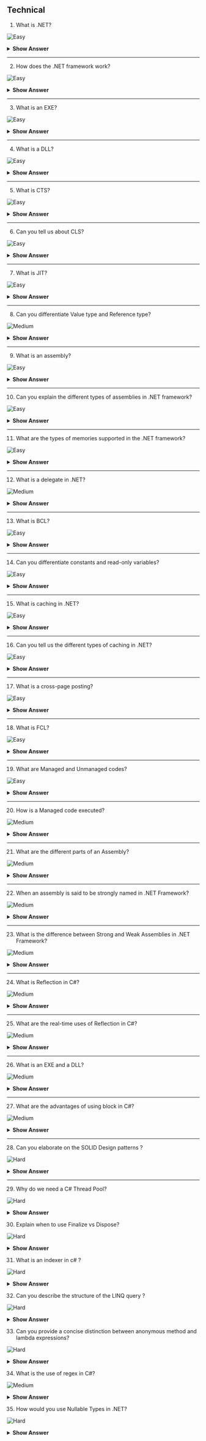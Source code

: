 ## Technical

1. What is .NET?

![Easy](https://github.com/revaturelabs/interviewquestions/blob/dev/ComplexityTags/simple%20(2).svg)

<details> <summary> <b> Show Answer </b> </summary>

<blockquote> 
    
.NET is a developer platform to build a variety of applications for web, mobile, desktop, and IoT. It supports various languages like C#, F#, Visual Basic, J#, C++, etc. for building the applications.

</blockquote>

</details>

---

2. How does the .NET framework work?

![Easy](https://github.com/revaturelabs/interviewquestions/blob/dev/ComplexityTags/simple%20(2).svg)

<details> <summary> <b> Show Answer </b> </summary>

<blockquote> 

- .NET framework-based applications are compiled to Common Intermediate Language (CIL).
- Compiled code is stored in the form of an assembly file that has a .dll or .exe file extension.
- When the .NET application runs, Common Language Runtime (CLR) takes the assembly file and converts the CIL into machine code with the help of the Just In Time(JIT) compiler.
- Finally, the converted machine code can execute on the specific architecture of the computer it is running on.

</blockquote>

</details>

---

3. What is an EXE?

![Easy](https://github.com/revaturelabs/interviewquestions/blob/dev/ComplexityTags/simple%20(2).svg)

<details> <summary> <b> Show Answer </b> </summary>

<blockquote> 

- EXE is an executable file that runs the application for which it is designed. 
- An EXE is produced when we build an application. 
- That's why the assemblies are loaded directly when we run an EXE. But an EXE cannot be shared with the other applications.

</blockquote>

</details>

---

4. What is a DLL?

![Easy](https://github.com/revaturelabs/interviewquestions/blob/dev/ComplexityTags/simple%20(2).svg)

<details> <summary> <b> Show Answer </b> </summary>

<blockquote> 

Dynamic Link Library (DLL) is a library that consists of code that needs to be hidden. The code is encapsulated inside this library. An application can consist of many DLLs which can be shared with the other programs and applications.

</blockquote>

</details>

---

5. What is CTS?

![Easy](https://github.com/revaturelabs/interviewquestions/blob/dev/ComplexityTags/simple%20(2).svg)

<details> <summary> <b> Show Answer </b> </summary>

<blockquote> 

The Common Type System (CTS) standardizes the data types of all programming languages using .NET under the umbrella of .NET to a common data type for easy and smooth communication among these .NET languages.

</blockquote>

</details>

---

6. Can you tell us about CLS?

![Easy](https://github.com/revaturelabs/interviewquestions/blob/dev/ComplexityTags/simple%20(2).svg)

<details> <summary> <b> Show Answer </b> </summary>

<blockquote> 

CLS stands for Common Language Specification and it is a subset of CTS. It defines a set of rules and restrictions that every language must follow which runs under the .NET framework. Moreover, CLS enables cross-language integration or Interoperability.

</blockquote>

</details>

---

7. What is JIT?

![Easy](https://github.com/revaturelabs/interviewquestions/blob/dev/ComplexityTags/simple%20(2).svg)

<details> <summary> <b> Show Answer </b> </summary>

<blockquote> 

JIT stands for Just In Time. It is a compiler that converts the intermediate code into the native language during the execution.

</blockquote>

</details>

---

8. Can you differentiate Value type and Reference type?

![Medium](https://github.com/revaturelabs/interviewquestions/blob/dev/ComplexityTags/Medium%20(2).svg)

<details> <summary> <b> Show Answer </b> </summary>

<blockquote> 

- A value type holds a data value within its own memory space. A reference type holds a pointer to another memory location that holds the data.
- In value type, the value is copied to the new location, so there are two identical copies of the same value in the memory. In reference type, the reference is copied while the actual value remains the same.
- A value type is stored in the stack. A reference type is stored on the heap.

**Examples**: The int, float, double, struct, enum are some examples of value types. The class, array, interface are some examples of reference types.

</blockquote>

</details>

---

9. What is an assembly?

![Easy](https://github.com/revaturelabs/interviewquestions/blob/dev/ComplexityTags/simple%20(2).svg)

<details> <summary> <b> Show Answer </b> </summary>

<blockquote> 

- Assemblies are the building blocks of .NET Framework applications,  they form the fundamental unit of deployment, version control, reuse, activation scoping, and security permissions.
- An assembly is a collection of types and resources that are built to work together and form a logical unit of functionality.

</blockquote>

</details>

---

10. Can you explain the different types of assemblies in .NET framework?

![Easy](https://github.com/revaturelabs/interviewquestions/blob/dev/ComplexityTags/simple%20(2).svg)

<details> <summary> <b> Show Answer </b> </summary>

<blockquote> 

**Static Assemblies** can include .NET types (interfaces and classes), as well as required resources for the assembly (bitmaps, JPEG files, resource files, and so on). Static assemblies are stored on disk in PE files.
**Dynamic Assemblies** are one which run directly from memory and are not saved to disk before execution. They can be saved to disk after they have executed.

</blockquote>

</details>

---

11. What are the types of memories supported in the .NET framework?

![Easy](https://github.com/revaturelabs/interviewquestions/blob/dev/ComplexityTags/simple%20(2).svg)

<details> <summary> <b> Show Answer </b> </summary>

<blockquote>

Two types of memories are present in .NET. They are:
- **Stack**: Stack is a stored-value type that keeps track of each executing thread and its location. It is used for static memory allocation.

- **Heap**: Heap is a stored reference type that keeps track of the more precise objects or data. It is used for dynamic memory allocation.

</blockquote>

</details>

---

12. What is a delegate in .NET?

![Medium](https://github.com/revaturelabs/interviewquestions/blob/dev/ComplexityTags/Medium%20(2).svg)

<details> <summary> <b> Show Answer </b> </summary>

<blockquote>

- A delegate is a .NET object which defines a method signature and it can pass a function as a parameter.
- Delegate always points to a method that matches its specific signature. Users can encapsulate the reference of a method in a delegate object.
- When we pass the delegate object in a program, it will call the referenced method. To create a custom event in a class, we can make use of delegate.

</blockquote>

</details>

---

13. What is BCL?

![Easy](https://github.com/revaturelabs/interviewquestions/blob/dev/ComplexityTags/simple%20(2).svg)

<details> <summary> <b> Show Answer </b> </summary>

<blockquote>

BCL stands for Base Class Library. It comprises classes, interface, and value types. It is the foundation for building .NET Framework applications, components, and controls.

</blockquote>

</details>

---

14. Can you differentiate constants and read-only variables?

![Easy](https://github.com/revaturelabs/interviewquestions/blob/dev/ComplexityTags/simple%20(2).svg)

<details> <summary> <b> Show Answer </b> </summary>

<blockquote>

Constant fields are created using the const keyword and their value remains the same throughout the program. The Read-only fields are created using a read-only keyword and their value can be changed. Const is a compile-time constant while Read-only is a runtime constant.  

</blockquote>

</details>

---

15. What is caching in .NET?

![Easy](https://github.com/revaturelabs/interviewquestions/blob/dev/ComplexityTags/simple%20(2).svg)

<details> <summary> <b> Show Answer </b> </summary>

<blockquote>

Caching functionality in .NET Framework allows data storage in memory for rapid access. It helps improve performance by making data available, even if the data source is temporarily unavailable, and enhances scalability.

</blockquote>

</details>

---

16. Can you tell us the different types of caching in .NET?

![Easy](https://github.com/revaturelabs/interviewquestions/blob/dev/ComplexityTags/simple%20(2).svg)

<details> <summary> <b> Show Answer </b> </summary>

<blockquote>

There are 3 types of caches in .NET:

- In-Memory Cache
- Persistent in-process Cache
- Distributed Cache

</blockquote>

</details>

---

17. What is a cross-page posting?

![Easy](https://github.com/revaturelabs/interviewquestions/blob/dev/ComplexityTags/simple%20(2).svg)

<details> <summary> <b> Show Answer </b> </summary>

<blockquote>

Cross-page posting is used to submit a form to a different page while creating a multi-page form to collect information from the user. You can specify the page you want to post to using the PostBackURL attribute.

</blockquote>

</details>

---

18. What is FCL?

![Easy](https://github.com/revaturelabs/interviewquestions/blob/dev/ComplexityTags/simple%20(2).svg)

<details> <summary> <b> Show Answer </b> </summary>

<blockquote>

FCL stands for Framework Class Library and is a collection of reusable types, including classes, interfaces, and data types included in the .NET Framework. It is used for developing a wide variety of applications, as it provides access to system functionality.

</blockquote>

</details>

---

19. What are Managed and Unmanaged codes?

![Easy](https://github.com/revaturelabs/interviewquestions/blob/dev/ComplexityTags/simple%20(2).svg)

<details> <summary> <b> Show Answer </b> </summary>

<blockquote>

Managed code runs inside CLR and installing the .NET Framework is necessary to execute it. Unmanaged code does not depend on CLR for execution and is developed using languages outside the .NET framework.

</blockquote>

</details>

---

20. How is a Managed code executed?

![Medium](https://github.com/revaturelabs/interviewquestions/blob/dev/ComplexityTags/Medium%20(2).svg)

<details> <summary> <b> Show Answer </b> </summary>

<blockquote>

The steps for executing a managed code are as follows:

- Choose a language compiler depending on the language of the code.
- Convert the code into Intermediate language using its own compiler.
- The IL is then targeted to CLR which converts the code into native code using JIT.
- Execution of Native code.

</blockquote>

</details>

---

21. What are the different parts of an Assembly?

![Medium](https://github.com/revaturelabs/interviewquestions/blob/dev/ComplexityTags/Medium%20(2).svg)

<details> <summary> <b> Show Answer </b> </summary>

<blockquote>

The different parts of an Assembly are:

i. Manifest: Also known as the assembly metadata, it has information about the version of an assembly.
ii. Type Metadata: Binary information of the program.
iii. MSIL: Microsoft Intermediate Language code.
iv. Resources: List of related files.

</blockquote>

</details>

---

22. When an assembly is said to be strongly named in .NET Framework?

![Medium](https://github.com/revaturelabs/interviewquestions/blob/dev/ComplexityTags/Medium%20(2).svg)

<details> <summary> <b> Show Answer </b> </summary>

<blockquote>

An assembly is said to be strongly named assembly when it has the following properties

- The assembly name.
- Version number.
- The assembly should have been signed with the private/public key pair.

</blockquote>

</details>

---

23. What is the difference between Strong and Weak Assemblies in .NET Framework?

![Medium](https://github.com/revaturelabs/interviewquestions/blob/dev/ComplexityTags/Medium%20(2).svg)

<details> <summary> <b> Show Answer </b> </summary>

<blockquote>

- If an assembly is not signed with the private/public key pair then the assembly is said to be a weak named assembly and it is not guaranteed to be unique and may cause the DLL hell problem. 
- The Strong named assemblies are guaranteed to be unique and solve the DLL hell problem. Again, we cannot install an assembly into GAC unless the assembly is strongly named.

</blockquote>

</details>

---

24. What is Reflection in C#?

![Medium](https://github.com/revaturelabs/interviewquestions/blob/dev/ComplexityTags/Medium%20(2).svg)

<details> <summary> <b> Show Answer </b> </summary>

<blockquote>

Reflection is needed when we want to determine or inspect the content of an assembly. Here, content means the metadata of an assembly like what are the methods in that assembly, what are the properties in that assembly, are they public, are they private, etc.

For example, one of the biggest implementations of Reflection is Visual Studio itself. Suppose, in visual studio, we create an object of the String class, and when we press obj. then visual studio intelligence showing all the properties, methods, fields, etc of that object. And this is possible because of Reflection in C#.

</blockquote>

</details>

---

25. What are the real-time uses of Reflection in C#?

![Medium](https://github.com/revaturelabs/interviewquestions/blob/dev/ComplexityTags/Medium%20(2).svg)

<details> <summary> <b> Show Answer </b> </summary>

<blockquote>

- If we are creating applications like Visual Studio Editors where you want to show internal details 
i.e.. Metadata of an object using Intelligence.
- In unit testing sometimes, we need to invoke private methods to test whether the private members are working properly or not.
- Sometimes we would like to dump properties, methods, and assembly references to a file or probably show it on a screen.
- Late binding can also be achieved by using Reflection in C#. We can use reflection to dynamically create an instance of a type, about which we don’t have any information at compile time. So, Reflection enables us to use code that is not available at compile time.
- Consider an example where we have two alternate implementations of an interface. We want to allow the user to pick one or the other using a config file. With reflection, we can simply read the name of the class whose implementation we want to use from the config file and instantiate an instance of that class. This is another example of late binding using reflection.

</blockquote>
  
</details>

---

26. What is an EXE and a DLL?

![Medium](https://github.com/revaturelabs/interviewquestions/blob/dev/ComplexityTags/Medium%20(2).svg)

<details> <summary> <b> Show Answer </b> </summary>

<blockquote>

EXE is an standalone executable file whereas DLL is a dynamic link library that can be shared to others programs and applications for execution.

</blockquote>
  
</details>

---

27. What are the advantages of using block in C#?

![Medium](https://github.com/revaturelabs/interviewquestions/blob/dev/ComplexityTags/Medium%20(2).svg)

<details> <summary> <b> Show Answer </b> </summary>

<blockquote>

- using block is used to acquire a resource and use it and then it automatically dispose of when the execution of block is completed.
- It calls Dispose() method after the using-block is over, even if the code throws an exception.

</blockquote>
  
</details>

---

28. Can you elaborate on the SOLID Design patterns ?

![Hard](https://github.com/revaturelabs/interviewquestions/blob/dev/ComplexityTags/Hard%20(2).svg)

<details> <summary> <b> Show Answer </b> </summary>

<blockquote>

SOLID stands for 

Single responsibility principle (SRP)
Open-Closed Principle (OCP)
Liskov substitution principle (LSP)
Interface segregation principle (ISP)
Dependency inversion principle (DIP)

</blockquote>
  
</details>

---

29. Why do we need a C# Thread Pool?

![Hard](https://github.com/revaturelabs/interviewquestions/blob/dev/ComplexityTags/Hard%20(2).svg)

<details> <summary> <b> Show Answer </b> </summary>

<blockquote>

- We need thread pool when the thread performs multiple tasks in the background.
- Once thread completes its task then it sent to the pool to a queue of waiting threads, where it can be reused. 
- This reusability avoids an application to create more threads and this enables less memory consumption.

</blockquote>
  
</details>

30. Explain when to use Finalize vs Dispose?

![Hard](https://github.com/revaturelabs/interviewquestions/blob/dev/ComplexityTags/Hard%20(2).svg)

<details> <summary> <b> Show Answer </b> </summary>

<blockquote>

Finalize() is called by the garbage collector implicitly to release the resources whereas 
Dispose() is explicitly called by the user to release the resource at any time in the application.

</blockquote>
  
</details>

31. What is an indexer in c# ?

![Hard](https://github.com/revaturelabs/interviewquestions/blob/dev/ComplexityTags/Hard%20(2).svg)

<details> <summary> <b> Show Answer </b> </summary>

<blockquote>

If we define an indexer for a class, then that class will be indexed same like an array .
The indexer is same as the property, but the only difference is, the indexer will define this keyword along with the square bracket and parameters.

</blockquote>
  
</details>

32. Can you describe the structure of the LINQ query ?

![Hard](https://github.com/revaturelabs/interviewquestions/blob/dev/ComplexityTags/Hard%20(2).svg)

<details> <summary> <b> Show Answer </b> </summary>

<blockquote>

LINQ query will be defined with keywords like

FROM <datasource>
WHERE <condition>
SELECT <data>

</blockquote>
  
</details>

33.  Can you provide a concise distinction between anonymous method and lambda expressions?  

![Hard](https://github.com/revaturelabs/interviewquestions/blob/dev/ComplexityTags/Hard%20(2).svg)

<details> <summary> <b> Show Answer </b> </summary>

<blockquote>

We can say that a function without name is known as anonymous function.
Anonymous method provides the same functionality as lambda expression, except that it allows us to omit parameter list.

</blockquote>
  
</details>

34. What is the use of regex in C#?

![Medium](https://github.com/revaturelabs/interviewquestions/blob/dev/ComplexityTags/Medium%20(2).svg)

<details> <summary> <b> Show Answer </b> </summary>

<blockquote>

Regex is used in c# for pattern matching.It will validate the given string  to see if it matches the defined pattern or not.
Some examples would be checking the social security number, valid date of birth, email format and currency format.

</blockquote>
  
</details>

35. How would you use Nullable Types in .NET?

![Hard](https://github.com/revaturelabs/interviewquestions/blob/dev/ComplexityTags/Hard%20(2).svg)

<details> <summary> <b> Show Answer </b> </summary>

<blockquote>

We use a nullable value type when we need to represent the undefined value of an underlying value type. 
For example, a Boolean, or bool, variable can only be either true or false. 
However, in some applications a variable value can be undefined or missing.
In those scenarios we can define bool? flag = null;

</blockquote>
  
</details>









